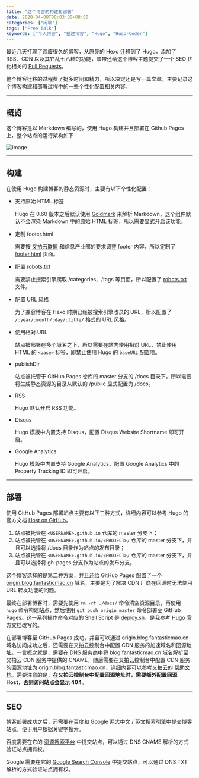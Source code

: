 ```yaml
---
title: "这个博客的构建和部署"
date: 2020-04-08T00:03:00+08:00
categories: ["闲聊"]
tags: ["Free Talk"]
keywords: ["个人博客", "搭建博客", "Hugo", "Hugo-Coder"]
---
```


最近几天打理了荒废很久的博客，从原先的 Hexo 迁移到了 Hugo，添加了 RSS、CDN 以及其它乱七八糟的功能，顺带还给这个博客主题提交了一个 SEO 优化相关的 [Pull Requests](https://github.com/luizdepra/hugo-coder/pull/300)。<!--more-->

整个博客迁移的过程费了挺多时间和精力，所以决定还是写一篇文章，主要记录这个博客构建和部署过程中的一些个性化配置相关内容。

---

## 概览

这个博客是以 Markdown 编写的，使用 Hugo 构建并且部署在 Github Pages 上，整个站点的运行架构如下：

![image](/images/这个博客的构建和部署/1.png)

---

## 构建

在使用 Hugo 构建博客的静态资源时，主要有以下个性化配置：

- 支持原始 HTML 标签

  Hugo 在 0.60 版本之后默认使用 [Goldmark](https://github.com/yuin/goldmark/) 来解析 Markdown，这个组件默认不会渲染 Markdown 中的原始 HTML 标签，所以需要显式开启该功能。

- 定制 footer.html

  需要按 [又拍云联盟](https://www.upyun.com/league) 和信息产业部的要求调整 footer 内容，所以定制了 [footer.html](https://github.com/FantasticMao/blog/blob/master/layouts/partials/footer.html) 页面。

- 配置 robots.txt

  需要禁止搜索引擎爬取 /categories、/tags 等页面，所以配置了 [robots.txt](/robots.txt) 文件。

- 配置 URL 风格

  为了兼容博客在 Hexo 时期已经被搜索引擎收录的 URL，所以配置了 `/:year/:month/:day/:title/` 格式的 URL 风格。

- 使用相对 URL

  站点被部署在多个域名之下，所以需要在站内使用相对 URL，禁止使用 HTML 的 `<base>` 标签，即禁止使用 Hugo 的 `baseURL` 配置项。

- publishDir

  站点被托管于 GitHub Pages 仓库的 master 分支的 /docs 目录下，所以需要将生成静态资源的目录从默认的 /public 显式配置为 /docs。

- RSS

  Hugo 默认开启 RSS 功能。

- Disqus

  Hugo 模版中内置支持 Disqus，配置 Disqus Website Shortname 即可开启。

- Google Analytics

  Hugo 模版中内置支持 Google Analytics，配置 Google Analytics 中的 Property Tracking ID 即可开启。

---

## 部署

使用 GitHub Pages 部署站点主要有以下三种方式，详细内容可以参考 Hugo 的官方文档 [Host on GitHub](https://gohugo.io/hosting-and-deployment/hosting-on-github/)。

1. 站点被托管在 `<USERNAME>.github.io` 仓库的 master 分支下；
2. 站点被托管在 `<USERNAME>.github.io/<PROJECT>/` 仓库的 master 分支下，并且可以选择将 /docs 目录作为站点的发布目录；
3. 站点被托管在 `<USERNAME>.github.io/<PROJECT>/` 仓库的 master 分支下，并且可以选择将 gh-pages 分支作为站点的发布分支。

这个博客选择的是第二种方案，并且还给 GitHub Pages 配置了一个 [origin.blog.fantasticmao.cn](https://origin.blog.fantasticmao.cn) 域名，主要是为了解决 CDN 厂商在回源时无法使用 URL 转发功能的问题。

最终在部署博客时，需要先使用 `rm -rf ./docs/` 命令清空资源目录，再使用 `hugo` 命令构建站点，然后使用 `git push origin master` 命令部署至 GitHub Pages。这一系列操作命令对应的 Shell Script 是 [deploy.sh](https://github.com/FantasticMao/blog/blob/master/deploy.sh)，是我参考 Hugo 官方文档改写的。

在部署博客至 GitHub Pages 成功，并且可以通过 origin.blog.fantasticmao.cn 域名访问成功之后，还需要在又拍云控制台中配置 CDN 服务的加速域名和回源地址。一言概之就是，需要在 DNS 服务商中将 blog.fantasticmao.cn 域名解析至又拍云 CDN 服务中提供的 CNAME，随后需要在又拍云控制台中配置 CDN 服务的回源地址为 origin.blog.fantasticmao.cn，详细内容可以参考又拍云的 [帮助文档](https://help.upyun.com/knowledge-base/cdn-create-service/)。需要注意的是，**在又拍云控制台中配置回源地址时，需要额外配置回源 Host，否则访问站点会显示 404**。

---

## SEO

博客部署成功之后，还需要在百度和 Google 两大中文 / 英文搜索引擎中提交博客站点，便于用户根据关键字搜索。

百度需要在它的 [资源搜索平台](https://ziyuan.baidu.com/) 中提交站点，可以通过 DNS CNAME 解析的方式验证站点拥有权。

Google 需要在它的 [Google Search Console](https://search.google.com/search-console) 中提交站点，可以通过 DNS TXT 解析的方式验证站点拥有权。
